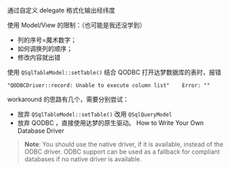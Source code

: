 通过自定义 delegate 格式化输出经纬度

使用 Model/View 的限制：（也可能是我还没学到）

- 列的序号=魔术数字；
- 如何调换列的顺序；
- 修改内容就出错

使用 `QSqlTableModel::setTable()` 结合 QODBC 打开达梦数据库的表时，报错

```
"QODBCDriver::record: Unable to execute column list" 	Error: ""
```

workaround 的思路有几个，需要分别尝试：

- 放弃 `QSqlTableModel::setTable()` 改用 `QSqlQueryModel` 
- 放弃 QODBC ，直接使用达梦的原生驱动。 How to Write Your Own Database Driver

> **Note**: You should use the native driver, if it is available, instead of the ODBC driver. ODBC support can be used as a fallback for compliant databases if no native driver is available.